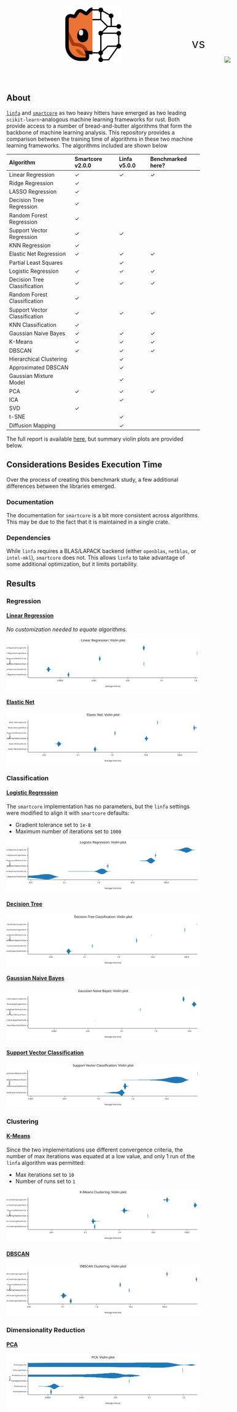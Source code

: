 <div style="width:600px; height: 200px; display: table; text-align: center; margin:auto;">
    <img src="https://raw.githubusercontent.com/rust-ml/linfa/1ba884495e4e2c44d2ef68b220da1f525ad518a5/mascot.svg" width="150"> 
    <span style="display: table-cell; vertical-align: middle; font-size: 32px;">vs</span>
    <img src="https://smartcorelib.org/assets/logo/smartcore.png" width="150">
</div>

## About
[`linfa`](https://rust-ml.github.io/linfa/) and [`smartcore`](https://smartcorelib.org/) as two heavy hitters have emerged as two leading `scikit-learn`-analogous machine learning frameworks for rust. Both provide access to a number of bread-and-butter algorithms that form the backbone of machine learning analysis. This repository provides a comparison between the training time of algorithms in these two machine learning frameworks. The algorithms included are shown below

| Algorithm                     | Smartcore v2.0.0 | Linfa v5.0.0 | Benchmarked here? |
|:------------------------------|:-----------------|:-------------|:------------------|
| Linear Regression             | ✓                | ✓            | ✓                 |
| Ridge Regression              | ✓                |              |                   |
| LASSO Regression              | ✓                |              |                   |
| Decision Tree Regression      | ✓                |              |                   |
| Random Forest Regression      | ✓                |              |                   |
| Support Vector Regression     | ✓                | ✓            |                   |
| KNN Regression                | ✓                |              |                   |
| Elastic Net Regression        | ✓                | ✓            | ✓                 |
| Partial Least Squares         |                  | ✓            |                   |
| Logistic Regression           | ✓                | ✓            | ✓                 |
| Decision Tree Classification  | ✓                | ✓            | ✓                 |
| Random Forest Classification  | ✓                |              |                   |
| Support Vector Classification | ✓                | ✓            | ✓                 |
| KNN Classification            | ✓                |              |                   |
| Gaussian Naive Bayes          | ✓                | ✓            | ✓                 |
| K-Means                       | ✓                | ✓            | ✓                 |
| DBSCAN                        | ✓                | ✓            | ✓                 |
| Hierarchical Clustering       |                  | ✓            |                   |
| Approximated DBSCAN           |                  | ✓            |                   |
| Gaussian Mixture Model        |                  | ✓            |                   |
| PCA                           | ✓                | ✓            | ✓                 |
| ICA                           |                  | ✓            |                   |
| SVD                           | ✓                |              |                   |
| t-SNE                         |                  | ✓            |                   |
| Diffusion Mapping             |                  | ✓            |                   |

The full report is available [here](criterion/report/index.html), but summary violin plots are provided below.

## Considerations Besides Execution Time
Over the process of creating this benchmark study, a few additional differences between the libraries emerged.

### Documentation
The documentation for `smartcore` is a bit more consistent across algorithms. This may be due to the fact that it is maintained in a single crate.

### Dependencies
While `linfa` requires a BLAS/LAPACK backend (either `openblas`, `netblas`, or `intel-mkl`), `smartcore` does not. This allows `linfa` to take advantage of some additional optimization, but it limits portability.

## Results
### Regression
#### [Linear Regression](criterion/Linear%20Regression/report/index.html)
_No customization needed to equate algorithms._

![](criterion/Linear%20Regression/report/violin.svg)

#### [Elastic Net](criterion/Elastic%20Net/report/index.html)

![](criterion/Elastic%20Net/report/violin.svg)

### Classification
#### [Logistic Regression](criterion/Logistic%20Regression/report/index.html)

The `smartcore` implementation has no parameters, but the `linfa` settings were modified to align it with `smartcore` defaults:

- Gradient tolerance set to `1e-8`
- Maximum number of iterations set to `1000`

![](criterion/Logistic%20Regression/report/violin.svg)

#### [Decision Tree](criterion/Decision%20Tree%20Classification/report/index.html)

![](criterion/Decision%20Tree%20Classification/report/violin.svg)

#### [Gaussian Naive Bayes](criterion/Gaussian%20Naive%20Bayes/report/index.html)

![](criterion/Gaussian%20Naive%20Bayes/report/violin.svg)

#### [Support Vector Classification](criterion/Support%20Vector%20Classification/report/index.html)

![](criterion/Support%20Vector%20Classification/report/violin.svg)



### Clustering
#### [K-Means](criterion/K-Means%20Clustering/report/index.html)

Since the two implementations use different convergence criteria, the number of max iterations was equated at a low value, and only 1 run of the `linfa` algorithm was permitted:

- Max iterations set to `10`
- Number of runs set to `1`

![](criterion/K-Means%20Clustering/report/violin.svg)

#### [DBSCAN](criterion/DBSCAN%20Clustering/report/index.html)

![](criterion/DBSCAN%20Clustering/report/violin.svg)

### Dimensionality Reduction
#### [PCA](criterion/PCA/report/index.html)
![](criterion/PCA/report/violin.svg)
